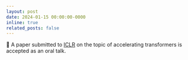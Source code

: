 ```yaml
---
layout: post
date: 2024-01-15 00:00:00-0000
inline: true
related_posts: false
---
```


:rocket: A paper submitted to [ICLR](https://openreview.net/forum?id=R7dCHc2Rp0) on the topic of accelerating transformers is accepted as an oral talk.
